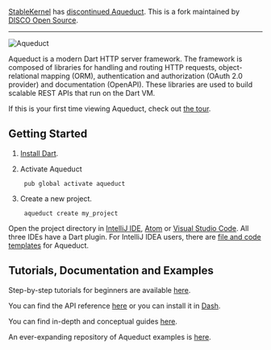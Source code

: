 [StableKernel](https://stablekernel.com/) has 
[discontinued Aqueduct](https://stablekernel.com/article/announcing-the-sunsetting-of-aqueduct-our-open-source-server-side-framework-in-googles-dart/). 
This is a fork maintained by [DISCO Open Source](https://discoos.org).

***

![Aqueduct](https://s3.amazonaws.com/aqueduct-collateral/aqueduct.png)

Aqueduct is a modern Dart HTTP server framework. The framework is composed of libraries for handling and routing HTTP requests, object-relational mapping (ORM), authentication and authorization (OAuth 2.0 provider) and documentation (OpenAPI). These libraries are used to build scalable REST APIs that run on the Dart VM.

If this is your first time viewing Aqueduct, check out [the tour](https://aqueduct.io/docs/tour/).

## Getting Started

1. [Install Dart](https://www.dartlang.org/install).
2. Activate Aqueduct

        pub global activate aqueduct

3. Create a new project.

        aqueduct create my_project

Open the project directory in [IntelliJ IDE](https://www.jetbrains.com/idea/download/), [Atom](https://atom.io) or [Visual Studio Code](https://code.visualstudio.com). All three IDEs have a Dart plugin. For IntelliJ IDEA users, there are [file and code templates](https://aqueduct.io/docs/intellij/) for Aqueduct.

## Tutorials, Documentation and Examples

Step-by-step tutorials for beginners are available [here](https://aqueduct.io/docs/tut/getting-started).

You can find the API reference [here](https://www.dartdocs.org/documentation/aqueduct/latest) or you can install it in [Dash](https://kapeli.com/docsets#dartdoc).

You can find in-depth and conceptual guides [here](https://aqueduct.io/docs/).

An ever-expanding repository of Aqueduct examples is [here](https://github.com/stablekernel/aqueduct_examples).
